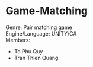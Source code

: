 # Game-Matching
Genre: Pair matching game  
Engine/Language: UNITY/C#   
Members:
- To Phu Quy
- Tran Thien Quang
